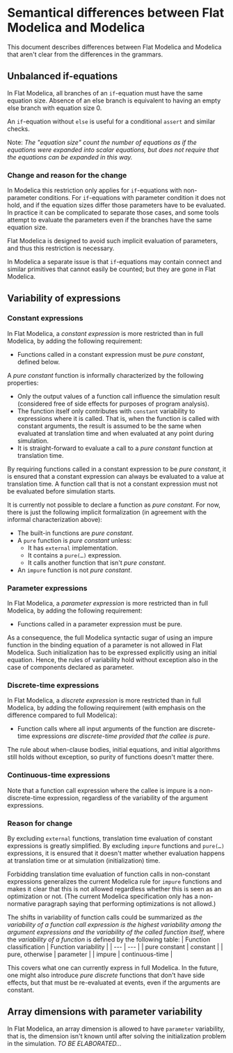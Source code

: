 # Semantical differences between Flat Modelica and Modelica
This document describes differences between Flat Modelica and Modelica that aren't clear from the differences in the grammars.

## Unbalanced if-equations
In Flat Modelica, all branches of an `if`-equation must have the same equation size.
Absence of an else branch is equivalent to having an empty else branch with equation size 0.

An `if`-equation without `else` is useful for a conditional `assert` and similar checks.

Note: _The "equation size" count the number of equations as if the equations were expanded into scalar equations, 
but does not require that the equations can be expanded in this way._

### Change and reason for the change
In Modelica this restriction only applies for `if`-equations with non-parameter conditions.
For `if`-equations with parameter condition it does not hold, and if the equation sizes
differ those parameters have to be evaluated. In practice it can be complicated to separate those cases, 
and some tools attempt to evaluate the parameters even if the branches have the same equation size.

Flat Modelica is designed to avoid such implicit evaluation of parameters, and thus this restriction is necessary.

In Modelica a separate issue is that `if`-equations may contain connect and similar primitives 
that cannot easily be counted; but they are gone in Flat Modelica.

## Variability of expressions

### Constant expressions
In Flat Modelica, a _constant expression_ is more restricted than in full Modelica, by adding the following requirement:
- Functions called in a constant expression must be _pure constant_, defined below.

A _pure constant_ function is informally characterized by the following properties:
- Only the output values of a function call influence the simulation result (considered free of side effects for purposes of program analysis).
- The function itself only contributes with `constant` variability to expressions where it is called.  That is, when the function is called with constant arguments, the result is assumed to be the same when evaluated at translation time and when evaluated at any point during simulation.
- It is straight-forward to evaluate a call to a _pure constant_ function at translation time.

By requiring functions called in a constant expression to be _pure constant_, it is ensured that a constant expression can always be evaluated to a value at translation time.  A function call that is not a constant expression must not be evaluated before simulation starts.

It is currently not possible to declare a function as _pure constant_.  For now, there is just the following implicit formalization (in agreement with the informal characterization above):
- The built-in functions are _pure constant_.
- A `pure` function is _pure constant_ unless:
  * It has `external` implementation.
  * It contains a `pure(…)` expression.
  * It calls another function that isn't _pure constant_.
- An `impure` function is not _pure constant_.

### Parameter expressions

In Flat Modelica, a _parameter expression_ is more restricted than in full Modelica, by adding the following requirement:
- Functions called in a parameter expression must be pure.

As a consequence, the full Modelica syntactic sugar of using an impure function in the binding equation of a parameter is not allowed in Flat Modelica.  Such initialization has to be expressed explicitly using an initial equation.  Hence, the rules of variability hold without exception also in the case of components declared as parameter.

### Discrete-time expressions

In Flat Modelica, a _discrete expression_ is more restricted than in full Modelica, by adding the following requirement (with emphasis on the difference compared to full Modelica):
- Function calls where all input arguments of the function are discrete-time expressions _are discrete-time provided that the callee is pure_.

The rule about when-clause bodies, initial equations, and initial algorithms still holds without exception, so purity of functions doesn't matter there.

### Continuous-time expressions

Note that a function call expression where the callee is impure is a non-discrete-time expression, regardless of the variability of the argument expressions.

### Reason for change
By excluding `external` functions, translation time evaluation of constant expressions is greatly simplified.  By excluding `impure` functions and `pure(…)` expressions, it is ensured that it doesn't matter whether evaluation happens at translation time or at simulation (initialization) time.

Forbidding translation time evaluation of function calls in non-constant expressions generalizes the current Modelica rule for `impure` functions and makes it clear that this is not allowed regardless whether this is seen as an optimization or not.  (The current Modelica specification only has a non-normative paragraph saying that performing optimizations is not allowd.)

The shifts in variability of function calls could be summarized as _the variability of a function call expression is the highest variability among the argument expressions and the variability of the called function itself_, where the _variability of a function_ is defined by the following table:
| Function classification | Function variability |
| --- | --- |
| pure constant | constant |
| pure, otherwise | parameter |
| impure | continuous-time |

This covers what one can currently express in full Modelica.  In the future, one might also introduce _pure discrete_ functions that don't have side effects, but that must be re-evaluated at events, even if the arguments are constant.

## Array dimensions with parameter variability
In Flat Modelica, an array dimension is allowed to have `parameter` variability, that is, the dimension isn't known until after solving the initialization problem in the simulation.  _TO BE ELABORATED…_
